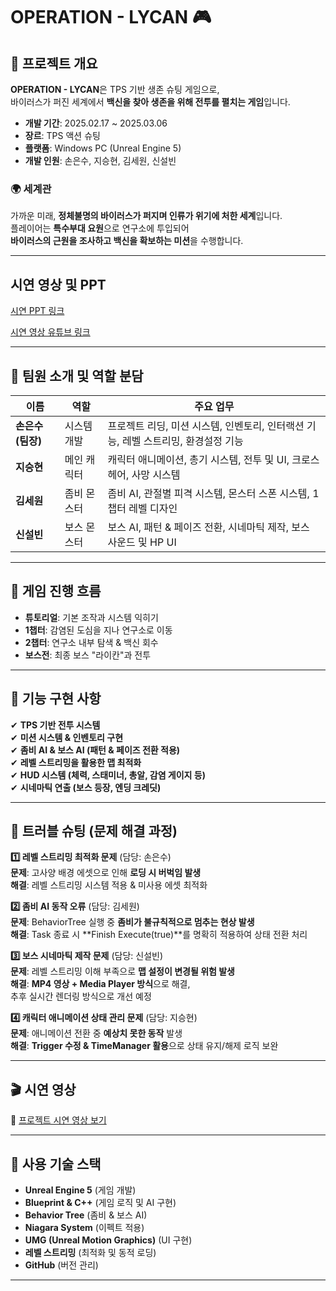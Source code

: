 # OPERATION - LYCAN 🎮  

## 📌 프로젝트 개요  
**OPERATION - LYCAN**은 TPS 기반 생존 슈팅 게임으로,  
바이러스가 퍼진 세계에서 **백신을 찾아 생존을 위해 전투를 펼치는 게임**입니다.  

- **개발 기간**: 2025.02.17 ~ 2025.03.06  
- **장르**: TPS 액션 슈팅  
- **플랫폼**: Windows PC (Unreal Engine 5)  
- **개발 인원**: 손은수, 지승현, 김세원, 신설빈  

### 🌍 **세계관**  
가까운 미래, **정체불명의 바이러스가 퍼지며 인류가 위기에 처한 세계**입니다.  
플레이어는 **특수부대 요원**으로 연구소에 투입되어  
**바이러스의 근원을 조사하고 백신을 확보하는 미션**을 수행합니다.  

---

## 시연 영상 및 PPT
[시연 PPT 링크](https://www.miricanvas.com/v/14axxoz)

[시연 영상 유튜브 링크](https://www.youtube.com/watch?v=nvhe9CZiGgs)

---

## 📌 팀원 소개 및 역할 분담  

| 이름 | 역할 | 주요 업무 |
|------|------|--------------------------------|
| **손은수 (팀장)** | 시스템 개발 | 프로젝트 리딩, 미션 시스템, 인벤토리, 인터랙션 기능, 레벨 스트리밍, 환경설정 기능 |
| **지승현** | 메인 캐릭터 | 캐릭터 애니메이션, 총기 시스템, 전투 및 UI, 크로스헤어, 사망 시스템 |
| **김세원** | 좀비 몬스터 | 좀비 AI, 관절별 피격 시스템, 몬스터 스폰 시스템, 1챕터 레벨 디자인 |
| **신설빈** | 보스 몬스터 | 보스 AI, 패턴 & 페이즈 전환, 시네마틱 제작, 보스 사운드 및 HP UI |

---

## 📌 게임 진행 흐름  

- **튜토리얼**: 기본 조작과 시스템 익히기  
- **1챕터**: 감염된 도심을 지나 연구소로 이동  
- **2챕터**: 연구소 내부 탐색 & 백신 회수  
- **보스전**: 최종 보스 "라이칸"과 전투  

---

## 📌 기능 구현 사항  
✔ **TPS 기반 전투 시스템**  
✔ **미션 시스템 & 인벤토리 구현**  
✔ **좀비 AI & 보스 AI (패턴 & 페이즈 전환 적용)**  
✔ **레벨 스트리밍을 활용한 맵 최적화**  
✔ **HUD 시스템 (체력, 스태미너, 총알, 감염 게이지 등)**  
✔ **시네마틱 연출 (보스 등장, 엔딩 크레딧)**  

---

## 📌 트러블 슈팅 (문제 해결 과정)  

**1️⃣ 레벨 스트리밍 최적화 문제** (담당: 손은수)  
**문제**: 고사양 배경 에셋으로 인해 **로딩 시 버벅임 발생**  
**해결**: 레벨 스트리밍 시스템 적용 & 미사용 에셋 최적화  

**2️⃣ 좀비 AI 동작 오류** (담당: 김세원)  
**문제**: BehaviorTree 실행 중 **좀비가 불규칙적으로 멈추는 현상 발생**  
**해결**: Task 종료 시 **Finish Execute(true)**를 명확히 적용하여 상태 전환 처리  

**3️⃣ 보스 시네마틱 제작 문제** (담당: 신설빈)  
**문제**: 레벨 스트리밍 이해 부족으로 **맵 설정이 변경될 위험 발생**  
**해결**: **MP4 영상 + Media Player 방식**으로 해결,  
추후 실시간 렌더링 방식으로 개선 예정  

**4️⃣ 캐릭터 애니메이션 상태 관리 문제** (담당: 지승현)  
**문제**: 애니메이션 전환 중 **예상치 못한 동작** 발생  
**해결**: **Trigger 수정 & TimeManager 활용**으로 상태 유지/해제 로직 보완  

---

## 🎬 **시연 영상**
🔗 [프로젝트 시연 영상 보기](https://youtu.be/nvhe9CZiGgs)  

---

## 📜 **사용 기술 스택**  
- **Unreal Engine 5** (게임 개발)  
- **Blueprint & C++** (게임 로직 및 AI 구현)  
- **Behavior Tree** (좀비 & 보스 AI)  
- **Niagara System** (이펙트 적용)  
- **UMG (Unreal Motion Graphics)** (UI 구현)  
- **레벨 스트리밍** (최적화 및 동적 로딩)  
- **GitHub** (버전 관리)  

---
